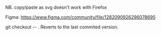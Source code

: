 NB. copy/paste as svg doesn't work with Firefox

Figma: https://www.figma.com/community/file/1282090926296078695

git checkout -- . Reverts to the last commited version.
